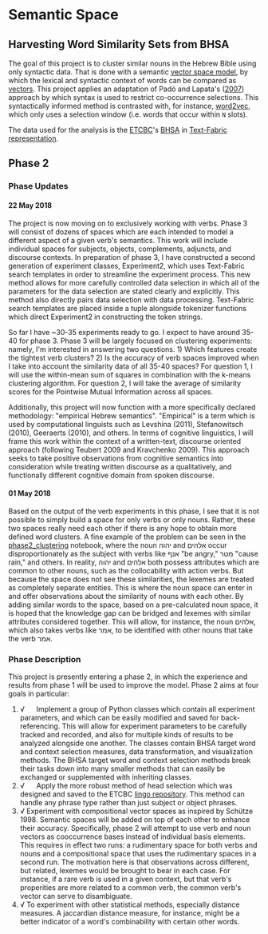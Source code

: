 # Semantic Space
## Harvesting Word Similarity Sets from BHSA

The goal of this project is to cluster similar nouns in the Hebrew Bible using only syntactic data. That is done with a semantic [vector space model](https://en.wikipedia.org/wiki/Vector_space_model), by which the lexical and syntactic context of words can be compared as [vectors](https://en.wikipedia.org/wiki/Vector_space). 
This project applies an adaptation of Padó and Lapata's ([2007](https://www.mitpressjournals.org/doi/pdf/10.1162/coli.2007.33.2.161)) approach by which syntax is used to restrict co-occurrence selections. This syntactically informed method is contrasted with, for instance, [word2vec](https://radimrehurek.com/gensim/models/word2vec.html), which only uses a selection window (i.e. words that occur within `N` slots). 

The data used for the analysis is the [ETCBC](http://www.etcbc.nl)'s [BHSA](https://github.com/ETCBC/bhsa) in [Text-Fabric representation](https://github.com/Dans-labs/text-fabric/wiki). 

## Phase 2

### Phase Updates

#### 22 May 2018
The project is now moving on to exclusively working with verbs. Phase 3 will consist of dozens of spaces which are each intended to model a different aspect of a given verb's semantics. This work will include individual spaces for subjects, objects, complements, adjuncts, and discourse contexts. In preparation of phase 3, I have constructed a second generation of experiment classes, Experiment2, which uses Text-Fabric search templates in order to streamline the experiment process. This new method allows for more carefully controlled data selection in which all of the parameters for the data selection are stated clearly and explicitly. This method also directly pairs data selection with data processing. Text-Fabric search templates are placed inside a tuple alongside tokenizer functions which direct Experiment2 in constructing the token strings.

So far I have ~30-35 experiments ready to go. I expect to have around 35-40 for phase 3. Phase 3 will be largely focused on clustering experiments: namely, I'm interested in answering two questions. 1) Which features create the tightest verb clusters? 2) Is the accuracy of verb spaces improved when I take into account the similarity data of all 35-40 spaces? For question 1, I will use the within-mean sum of squares in combination with the k-means clustering algorithm. For question 2, I will take the average of similarity scores for the Pointwise Mutual Information across all spaces.

Additionally, this project will now function with a more specifically declared methodology: "empirical Hebrew semantics". "Empirical" is a term which is used by computational linguists such as Levshina (2011), Stefanowitsch (2010), Geeraerts (2010), and others. In terms of cognitive linguistics, I will frame this work within the context of a written-text, discourse oriented approach (following Teubert 2009 and Kravchenko 2009). This approach seeks to take positive observations from cognitive semantics into consideration while treating written discourse as a qualitatively, and functionally different cognitive domain from spoken discourse.

#### 01 May 2018
Based on the output of the verb experiments in this phase, I see that it is not possible to simply build a space for only verbs or only nouns. Rather, these two spaces really need each other if there is any hope to obtain more defined word clusters. A fine example of the problem can be seen in the [phase2_clustering](http://nbviewer.jupyter.org/github/codykingham/semantics/blob/master/phase2_clustering.ipynb) notebook, where the noun יהוה and אלהים occur disproportionately as the subject with verbs like אנף "be angry," מטר "cause rain," and others. In reality, יהוה and אלהים both possess attributes which are common to other nouns, such as the collocability with action verbs. But because the space does not see these similarities, the lexemes are treated as completely separate entities. This is where the noun space can enter in and offer observations about the similarity of nouns with each other. By adding similar words to the space, based on a pre-calculated noun space, it is hoped that the knowledge gap can be bridged and lexemes with similar attributes considered together. This will allow, for instance, the noun אלהים, which also takes verbs like אמר, to be identified with other nouns that take the verb אמר.

### Phase Description

This project is presently entering a phase 2, in which the experience and results from phase 1 will be used to improve the model. Phase 2 aims at four goals in particular:

1) √ &nbsp;&nbsp;&nbsp;&nbsp; Implement a group of Python classes which contain all experiment parameters, and which can be easily modified and saved for back-referencing. This will allow for experiment parameters to be carefully tracked and recorded, and also for multiple kinds of results to be analyzed alongside one another. The classes contain BHSA target word and context selection measures, data transformation, and visualization methods. The BHSA target word and context selection methods break their tasks down into many smaller methods that can easily be exchanged or supplemented with inheriting classes.
2) √ &nbsp;&nbsp;&nbsp;&nbsp; Apply the more robust method of head selection which was designed and saved to the ETCBC [lingo repository](https://github.com/ETCBC/lingo/tree/master/heads). This method can handle any phrase type rather than just subject or object phrases.
3) √ Experiment with compositional vector spaces as inspired by Schütze 1998. Semantic spaces will be added on top of each other to enhance their accuracy. Specifically, phase 2 will attempt to use verb and noun vectors as cooccurrence bases instead of individual basis elements. This requires in effect two runs: a rudimentary space for both verbs and nouns and a compositional space that uses the rudimentary spaces in a second run. The motivation here is that observations across different, but related, lexemes would be brought to bear in each case. For instance, if a rare verb is used in a given context, but that verb's properities are more related to a common verb, the common verb's vector can serve to disambiguate.
4) √ To experiment with other statistical methods, especially distance measures. A jaccardian distance measure, for instance, might be a better indicator of a word's combinability with certain other words.
